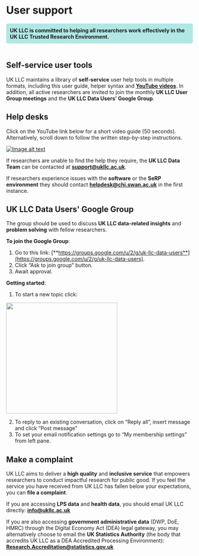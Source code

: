 # User support
<div style="background-color: rgba(0, 178, 169, 0.3); padding: 10px; border-radius: 5px;"><strong>UK LLC is committed to helping all researchers work effectively in the UK LLC Trusted Research Environment.</strong></div style>  
<br>

## Self-service user tools
UK LLC maintains a library of **self-service** user help tools in multiple formats, including this user guide, helper syntax and [**YouTube videos**](https://www.youtube.com/@ukllcollab). In addition, all active researchers are invited to join the monthly **UK LLC User Group meetings** and the **UK LLC Data Users’ Google Group**.

## Help desks
Click on the YouTube link below for a short video guide (50 seconds). Alternatively, scroll down to follow the written step-by-step instructions. 

[![Image alt text](https://img.youtube.com/vi/K1mkECx73ow/0.jpg)](https://www.youtube.com/watch?v=K1mkECx73ow)

If researchers are unable to find the help they require, the **UK LLC Data Team** can be contacted at [**support@ukllc.ac.uk**](mailto:support@ukllc.ac.uk).   

If researchers experience issues with the **software** or the **SeRP environment** they should contact [**helpdesk@chi.swan.ac.uk**](mailto:helpdesk@chi.swan.ac.uk) in the first instance.

## UK LLC Data Users' Google Group
The group should be used to discuss **UK LLC data-related insights** and **problem solving** with fellow researchers. 

**To join the Google Group**:
1.	Go to this link: [**https://groups.google.com/u/2/g/uk-llc-data-users**](https://groups.google.com/u/2/g/uk-llc-data-users).
2.	Click “Ask to join group” button.
3.	Await approval.  

**Getting started**:
1.	To start a new topic click:  

<img src="../images/user_guide/GoogleGroups.png" width="300"> 

2.	To reply to an existing conversation, click on “Reply all”, insert message and click “Post message”
3.	To set your email notification settings go to “My membership settings” from left pane.


## Make a complaint
UK LLC aims to deliver a **high quality** and **inclusive service** that empowers researchers to conduct impactful research for public good. If you feel the service you have received from UK LLC has fallen below your expectations, you can **file a complaint**.    

If you are accessing **LPS data** and **health data**, you should email UK LLC directly: [**info@ukllc.ac.uk**](mailto:info@ukllc.ac.uk)   

If you are also accessing **government administrative data** (DWP, DoE, HMRC) through the Digital Economy Act (DEA) legal gateway, you may alternatively choose to email the **UK Statistics Authority** (the body that accredits UK LLC as a DEA Accredited Processing Environment): [**Research.Accreditation@statistics.gov.uk**](mailto:Research.Accreditation@statistics.gov.uk)




